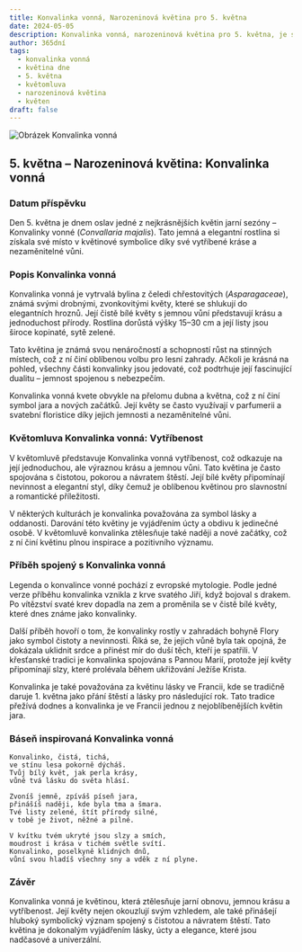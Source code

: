 ```yaml
---
title: Konvalinka vonná, Narozeninová květina pro 5. května
date: 2024-05-05
description: Konvalinka vonná, narozeninová květina pro 5. května, je symbolem Vytříbenost. Objevte její jedinečný význam, fascinující příběhy a poezii, která oslavuje její krásu.
author: 365dní
tags:
  - konvalinka vonná
  - květina dne
  - 5. května
  - květomluva
  - narozeninová květina
  - květen
draft: false
---
```


![Obrázek Konvalinka vonná](https://cdn.pixabay.com/photo/2018/03/21/22/26/nature-3248514_1280.jpg#center)


## 5. května – Narozeninová květina: Konvalinka vonná

### Datum příspěvku

Den 5. května je dnem oslav jedné z nejkrásnějších květin jarní sezóny – Konvalinky vonné (_Convallaria majalis_). Tato jemná a elegantní rostlina si získala své místo v květinové symbolice díky své vytříbené kráse a nezaměnitelné vůni.

### Popis Konvalinka vonná

Konvalinka vonná je vytrvalá bylina z čeledi chřestovitých (_Asparagaceae_), známá svými drobnými, zvonkovitými květy, které se shlukují do elegantních hroznů. Její čistě bílé květy s jemnou vůní představují krásu a jednoduchost přírody. Rostlina dorůstá výšky 15–30 cm a její listy jsou široce kopinaté, sytě zelené.

Tato květina je známá svou nenáročností a schopností růst na stinných místech, což z ní činí oblíbenou volbu pro lesní zahrady. Ačkoli je krásná na pohled, všechny části konvalinky jsou jedovaté, což podtrhuje její fascinující dualitu – jemnost spojenou s nebezpečím.

Konvalinka vonná kvete obvykle na přelomu dubna a května, což z ní činí symbol jara a nových začátků. Její květy se často využívají v parfumerii a svatební floristice díky jejich jemnosti a nezaměnitelné vůni.

### Květomluva Konvalinka vonná: Vytříbenost

V květomluvě představuje Konvalinka vonná vytříbenost, což odkazuje na její jednoduchou, ale výraznou krásu a jemnou vůni. Tato květina je často spojována s čistotou, pokorou a návratem štěstí. Její bílé květy připomínají nevinnost a elegantní styl, díky čemuž je oblíbenou květinou pro slavnostní a romantické příležitosti.

V některých kulturách je konvalinka považována za symbol lásky a oddanosti. Darování této květiny je vyjádřením úcty a obdivu k jedinečné osobě. V květomluvě konvalinka ztělesňuje také naději a nové začátky, což z ní činí květinu plnou inspirace a pozitivního významu.

### Příběh spojený s Konvalinka vonná

Legenda o konvalince vonné pochází z evropské mytologie. Podle jedné verze příběhu konvalinka vznikla z krve svatého Jiří, když bojoval s drakem. Po vítězství svaté krev dopadla na zem a proměnila se v čistě bílé květy, které dnes známe jako konvalinky.

Další příběh hovoří o tom, že konvalinky rostly v zahradách bohyně Flory jako symbol čistoty a nevinnosti. Říká se, že jejich vůně byla tak opojná, že dokázala uklidnit srdce a přinést mír do duší těch, kteří je spatřili. V křesťanské tradici je konvalinka spojována s Pannou Marií, protože její květy připomínají slzy, které prolévala během ukřižování Ježíše Krista.

Konvalinka je také považována za květinu lásky ve Francii, kde se tradičně daruje 1. května jako přání štěstí a lásky pro následující rok. Tato tradice přežívá dodnes a konvalinka je ve Francii jednou z nejoblíbenějších květin jara.

### Báseň inspirovaná Konvalinka vonná

```
Konvalinko, čistá, tichá,  
ve stínu lesa pokorně dýcháš.  
Tvůj bílý květ, jak perla krásy,  
vůně tvá lásku do světa hlásí.  

Zvoníš jemně, zpíváš píseň jara,  
přinášíš naději, kde byla tma a šmara.  
Tvé listy zelené, štít přírody silné,  
v tobě je život, něžné a pilné.  

V kvítku tvém ukryté jsou slzy a smích,  
moudrost i krása v tichém světle svítí.  
Konvalinko, poselkyně klidných dnů,  
vůní svou hladíš všechny sny a vděk z ní plyne.  
```

### Závěr

Konvalinka vonná je květinou, která ztělesňuje jarní obnovu, jemnou krásu a vytříbenost. Její květy nejen okouzlují svým vzhledem, ale také přinášejí hluboký symbolický význam spojený s čistotou a návratem štěstí. Tato květina je dokonalým vyjádřením lásky, úcty a elegance, které jsou nadčasové a univerzální.